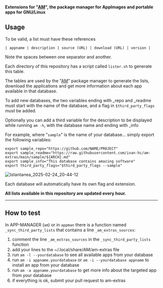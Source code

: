 **Extensions for "[AM](https://github.com/ivan-hc/AM)", the package manager for AppImages and portable apps for GNU/Linux**

## Usage

To be valid, a list must have these references
```
| appname | description | source (URL) | download (URL) | version |
```
Note the spaces between one separator and another.

Each directory of this repository has a script called `lister.sh` to generate this table.

The tables are used by the "[AM](https://github.com/ivan-hc/AM)" package manager to generate the lists, download the applications and get more information about each app available in that database.

To add new databases, the two variables ending with _repo and _readme must start with the name of the database, and a flag in `$third_party_flags` must be added.

Optionally you can add a third variable for the description to be displayed while running `am -h`, with the database name and ending with _info

For example, where "`sample`" is the name of your database... simply export the following variables:
```
export sample_repo="https://github.com/NAME/PROJECT"
export sample_readme="https://raw.githubusercontent.com/ivan-hc/am-extras/main/sample/${ARCH}.md"
export sample_info="This database contains amazing software"
export third_party_flags="$third_party_flags --sample"
```
![Istantanea_2025-02-24_20-44-12](https://github.com/user-attachments/assets/bd70d753-3952-48b3-a59f-20c787b21919)

Each database will automatically have its own flag and extension.

**All lists available in this repository are updated every hour.**

---------------------------------
## How to test
In APP-MANAGER (`am`) or in `appman` there is a function named `_sync_third_party_lists` that contains a line `_am_extras_sources`:
1. comment the line `_am_extras_sources` in the `_sync_third_party_lists` function
2. add your lines to the ~/.local/share/AM/am-extras file
3. run `am -l --yourdatabase` to see all available apps from your database
4. run `am -i appname.yourdatabase` or `am -i --yourdatabase appname` to install an app from your database
5. run `am -a appname.yourdatabase` to get more info about the targeted app from your database
6. if everything is ok, submit your pull request to am-extras
